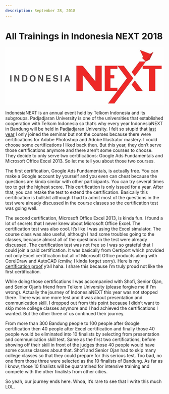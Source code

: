 ```yaml
---
description: September 28, 2018
---
```


# All Trainings in Indonesia NEXT 2018

![](<../../.gitbook/assets/images (2).jpg>)

IndonesiaNEXT is an annual event held by Telkom Indonesia and its subgroups. Padjadjaran University is one of the universities that established cooperation with Telkom Indonesia so that’s why every year IndonesiaNEXT in Bandung will be held in Padjadjaran University. I felt so stupid that [last year](../../2017/10/indonesianext-2017.md) I only joined the seminar but not the courses because there were certifications for Adobe Photoshop and Adobe Illustrator mastery. I could choose some certifications I liked back then. But this year, they don’t serve those certifications anymore and there aren’t some courses to choose. They decide to only serve two certifications: Google Ads Fundamentals and Microsoft Office Excel 2013. So let me tell you about those two courses.

The first certification, Google Ads Fundamentals, is actually free. You can make a Google account by yourself and you even can cheat because the questions are kinda similar with other participants. You can try several times too to get the highest score. This certification is only issued for a year. After that, you can retake the test to extend the certification. Basically this certification is bullshit although I had to admit most of the questions in the test were already discussed in the course classes so the certification test was going well.

The second certification, Microsoft Office Excel 2013, is kinda fun. I found a lot of secrets that I never knew about Microsoft Office Excel. The certification test was also cool. It’s like I was using the Excel simulator. The course class was also useful, although I had some troubles going to the classes, because almost all of the questions in the test were already discussed. The certification test was not free so I was so grateful that I could join a paid certification. It was basically from Certiport which provided not only Excel certification but all of Microsoft Office products along with CorelDraw and AutoCAD (cmiiw, I kinda forget sorry). Here is my [certification proof](https://www.youracclaim.com/badges/2ef119c3-24ed-4cdd-b0d8-42f1a2fa0db4/linked\_in\_profile) y’all haha. I share this because I’m truly proud not like the first certification.

While doing those certifications I was accompanied with Shofi, Senior Ojan, and Senior Ojan’s friend from Telkom University (please forgive me if I’m wrong). Actually the journey of IndonesiaNEXT this year was not stopped there. There was one more test and it was about presentation and communication skill. I dropped out from this point because I didn’t want to skip more college classes anymore and I had achieved the certifications I wanted. But the other three of us continued their journey.

From more than 300 Bandung people to 100 people after Google certification then 40 people after Excel certification and finally those 40 people would be eliminated into 10 finalists by selecting from presentation and communication skill test. Same as the first two certifications, before showing off their skill in front of the judges those 40 people would have some course classes about that. Shofi and Senior Ojan had to skip many college classes so that they could prepare for this serious test. Too bad, no one from those three were selected as the 10 finalists of Bandung. As far as I know, those 10 finalists will be quarantined for intensive training and compete with the other finalists from other cities.

So yeah, our journey ends here. Whoa, it’s rare to see that I write this much LOL.
